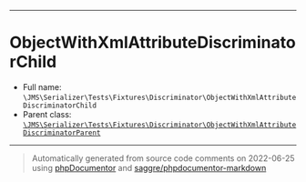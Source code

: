 ***

# ObjectWithXmlAttributeDiscriminatorChild





* Full name: `\JMS\Serializer\Tests\Fixtures\Discriminator\ObjectWithXmlAttributeDiscriminatorChild`
* Parent class: [`\JMS\Serializer\Tests\Fixtures\Discriminator\ObjectWithXmlAttributeDiscriminatorParent`](./ObjectWithXmlAttributeDiscriminatorParent.md)






***
> Automatically generated from source code comments on 2022-06-25 using [phpDocumentor](http://www.phpdoc.org/) and [saggre/phpdocumentor-markdown](https://github.com/Saggre/phpDocumentor-markdown)
